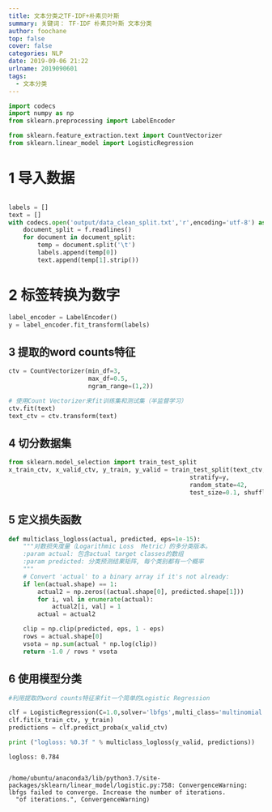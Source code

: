 ```yaml
---
title: 文本分类之TF-IDF+朴素贝叶斯
summary: 关键词： TF-IDF 朴素贝叶斯 文本分类
author: foochane
top: false
cover: false
categories: NLP
date: 2019-09-06 21:22
urlname: 2019090601
tags:
  - 文本分类
---
```





```python
import codecs 
import numpy as np
from sklearn.preprocessing import LabelEncoder

from sklearn.feature_extraction.text import CountVectorizer
from sklearn.linear_model import LogisticRegression
```

# 1 导入数据


```python

labels = []
text = []
with codecs.open('output/data_clean_split.txt','r',encoding='utf-8') as f:
    document_split = f.readlines()
    for document in document_split:
        temp = document.split('\t')
        labels.append(temp[0])
        text.append(temp[1].strip())  


```

# 2 标签转换为数字


```python
label_encoder = LabelEncoder()
y = label_encoder.fit_transform(labels)
```

## 3 提取的word counts特征


```python
ctv = CountVectorizer(min_df=3,
                      max_df=0.5,
                      ngram_range=(1,2))

# 使用Count Vectorizer来fit训练集和测试集（半监督学习）
ctv.fit(text)
text_ctv = ctv.transform(text)
```

## 4 切分数据集


```python
from sklearn.model_selection import train_test_split
x_train_ctv, x_valid_ctv, y_train, y_valid = train_test_split(text_ctv, y, 
                                                  stratify=y, 
                                                  random_state=42, 
                                                  test_size=0.1, shuffle=True)
```

## 5 定义损失函数


```python
def multiclass_logloss(actual, predicted, eps=1e-15):
    """对数损失度量（Logarithmic Loss  Metric）的多分类版本。
    :param actual: 包含actual target classes的数组
    :param predicted: 分类预测结果矩阵, 每个类别都有一个概率
    """
    # Convert 'actual' to a binary array if it's not already:
    if len(actual.shape) == 1:
        actual2 = np.zeros((actual.shape[0], predicted.shape[1]))
        for i, val in enumerate(actual):
            actual2[i, val] = 1
        actual = actual2

    clip = np.clip(predicted, eps, 1 - eps)
    rows = actual.shape[0]
    vsota = np.sum(actual * np.log(clip))
    return -1.0 / rows * vsota
```

## 6 使用模型分类


```python
#利用提取的word counts特征来fit一个简单的Logistic Regression 

clf = LogisticRegression(C=1.0,solver='lbfgs',multi_class='multinomial')
clf.fit(x_train_ctv, y_train)
predictions = clf.predict_proba(x_valid_ctv)

print ("logloss: %0.3f " % multiclass_logloss(y_valid, predictions))
```

    logloss: 0.784 


    /home/ubuntu/anaconda3/lib/python3.7/site-packages/sklearn/linear_model/logistic.py:758: ConvergenceWarning: lbfgs failed to converge. Increase the number of iterations.
      "of iterations.", ConvergenceWarning)


